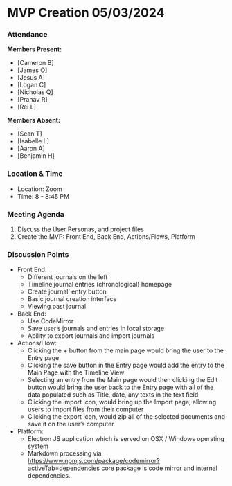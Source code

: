 # MVP Creation 05/03/2024
### Attendance

**Members Present:**
- [Cameron B]
- [James O]
- [Jesus A]
- [Logan C]
- [Nicholas Q]
- [Pranav R]
- [Rei L]

**Members Absent:**
- [Sean T]
- [Isabelle L]
- [Aaron A]
- [Benjamin H]

### Location & Time
- Location: Zoom
- Time: 8 - 8:45 PM

### Meeting Agenda
1. Discuss the User Personas, and project files
2. Create the MVP: Front End, Back End, Actions/Flows, Platform

### Discussion Points
- Front End:
    - Different journals on the left
    - Timeline journal entries (chronological) homepage
    - Create journal’ entry button
    - Basic journal creation interface
    - Viewing past journal
- Back End:
    - Use CodeMirror
    - Save user’s journals and entries in local storage
    - Ability to export journals and import journals
- Actions/Flow:
    - Clicking the + button from the main page would bring the user to the Entry page
    - Clicking the save button in the Entry page would add the entry to the Main Page with the Timeline View
    - Selecting an entry from the Main page would then clicking the Edit button would bring the user back to the Entry page with all of the data populated such as Title, date, any texts in the text field
    - Clicking the import icon, would bring up the Import page, allowing users to import files from their computer
    - Clicking the export icon, would zip all of the selected documents and save it on the user’s computer
- Platform:
    - Electron JS application which is served on OSX / Windows operating system
    - Markdown processing via https://www.npmjs.com/package/codemirror?activeTab=dependencies core package is code mirror and internal dependencies.
